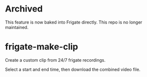 # Archived

This feature is now baked into Frigate directly. This repo is no longer maintained.

# frigate-make-clip

Create a custom clip from 24/7 frigate recordings.

Select a start and end time, then download the combined video file.
